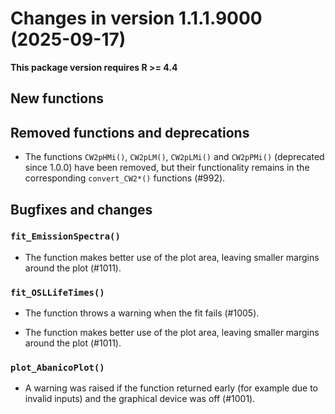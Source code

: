 <!-- NEWS.md was auto-generated by NEWS.Rmd. Please DO NOT edit by hand!-->

# Changes in version 1.1.1.9000 (2025-09-17)

**This package version requires R \>= 4.4**

## New functions

## Removed functions and deprecations

- The functions `CW2pHMi()`, `CW2pLM()`, `CW2pLMi()` and `CW2pPMi()`
  (deprecated since 1.0.0) have been removed, but their functionality
  remains in the corresponding `convert_CW2*()` functions (#992).

## Bugfixes and changes

### `fit_EmissionSpectra()`

- The function makes better use of the plot area, leaving smaller
  margins around the plot (#1011).

### `fit_OSLLifeTimes()`

- The function throws a warning when the fit fails (#1005).

- The function makes better use of the plot area, leaving smaller
  margins around the plot (#1011).

### `plot_AbanicoPlot()`

- A warning was raised if the function returned early (for example due
  to invalid inputs) and the graphical device was off (#1001).
